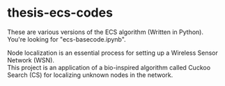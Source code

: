 # thesis-ecs-codes
These are various versions of the ECS algorithm (Written in Python). <br/>
You're looking for "ecs-basecode.ipynb".

Node localization is an essential process for setting up a Wireless Sensor Network (WSN). <br/>
This project is an application of a bio-inspired algorithm called Cuckoo Search (CS) for localizing unknown nodes in the network.
